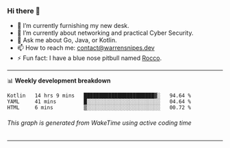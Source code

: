 ### Hi there 👋

- 🔭 I’m currently furnishing my new desk.
- 🌱 I’m currently about networking and practical Cyber Security.
- 💬 Ask me about Go, Java, or Kotlin.
- 📫 How to reach me: contact@warrensnipes.dev
- ⚡ Fun fact: I have a blue nose pitbull named [Rocco](https://i.imgur.com/iLsSCKu.jpg).

-------

📊 **Weekly development breakdown**
<!--START_SECTION:waka-->
```text
Kotlin   14 hrs 9 mins   ███████████████████████▓░   94.64 % 
YAML     41 mins         █░░░░░░░░░░░░░░░░░░░░░░░░   04.64 % 
HTML     6 mins          ▒░░░░░░░░░░░░░░░░░░░░░░░░   00.72 % 
```
<!--END_SECTION:waka-->
###### *This graph is generated from WakeTime using active coding time*
-------
